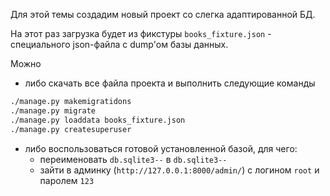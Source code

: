 Для этой темы создадим новый проект со слегка адаптированной БД.

На этот раз загрузка будет из фикстуры `books_fixture.json` -  
специального json-файла с dump'ом базы данных. 

Можно 
- либо скачать все файла проекта и выполнить следующие команды
```bash
./manage.py makemigratidons
./manage.py migrate
./manage.py loaddata books_fixture.json
./manage.py createsuperuser
```
- либо воспользоваться готовой установленной базой, для чего:
  - переименовать `db.sqlite3--` в `db.sqlite3--`
  - зайти в админку (`http://127.0.0.1:8000/admin/`) с логином `root` и паролем `123`
